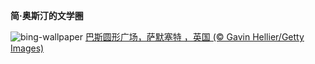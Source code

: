 
**简·奥斯汀的文学圈**

![bing-wallpaper](https://www.bing.com/th?id=OHR.BathCircus_ZH-CN5796600786_1920x1080.jpg)
[巴斯圆形广场，萨默塞特 ，英国 (© Gavin Hellier/Getty Images)](https://www.bing.com/search?q=%E5%9B%BD%E9%99%85%E6%89%AB%E7%9B%B2%E6%97%A5&amp;form=hpcapt&amp;mkt=zh-cn)
  